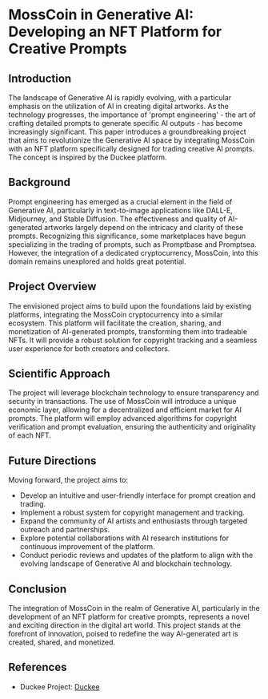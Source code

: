 # MossCoin in Generative AI: Developing an NFT Platform for Creative Prompts

## Introduction
The landscape of Generative AI is rapidly evolving, with a particular emphasis on the utilization of AI in creating digital artworks. As the technology progresses, the importance of 'prompt engineering' - the art of crafting detailed prompts to generate specific AI outputs - has become increasingly significant. This paper introduces a groundbreaking project that aims to revolutionize the Generative AI space by integrating MossCoin with an NFT platform specifically designed for trading creative AI prompts. The concept is inspired by the Duckee platform.

## Background
Prompt engineering has emerged as a crucial element in the field of Generative AI, particularly in text-to-image applications like DALL-E, Midjourney, and Stable Diffusion. The effectiveness and quality of AI-generated artworks largely depend on the intricacy and clarity of these prompts. Recognizing this significance, some marketplaces have begun specializing in the trading of prompts, such as Promptbase and Promptsea. However, the integration of a dedicated cryptocurrency, MossCoin, into this domain remains unexplored and holds great potential.

## Project Overview
The envisioned project aims to build upon the foundations laid by existing platforms, integrating the MossCoin cryptocurrency into a similar ecosystem. This platform will facilitate the creation, sharing, and monetization of AI-generated prompts, transforming them into tradeable NFTs. It will provide a robust solution for copyright tracking and a seamless user experience for both creators and collectors.

## Scientific Approach
The project will leverage blockchain technology to ensure transparency and security in transactions. The use of MossCoin will introduce a unique economic layer, allowing for a decentralized and efficient market for AI prompts. The platform will employ advanced algorithms for copyright verification and prompt evaluation, ensuring the authenticity and originality of each NFT.

## Future Directions
Moving forward, the project aims to:
- Develop an intuitive and user-friendly interface for prompt creation and trading.
- Implement a robust system for copyright management and tracking.
- Expand the community of AI artists and enthusiasts through targeted outreach and partnerships.
- Explore potential collaborations with AI research institutions for continuous improvement of the platform.
- Conduct periodic reviews and updates of the platform to align with the evolving landscape of Generative AI and blockchain technology.

## Conclusion
The integration of MossCoin in the realm of Generative AI, particularly in the development of an NFT platform for creative prompts, represents a novel and exciting direction in the digital art world. This project stands at the forefront of innovation, poised to redefine the way AI-generated art is created, shared, and monetized.

## References
- Duckee Project: [Duckee](https://docs.duckee.xyz/)
